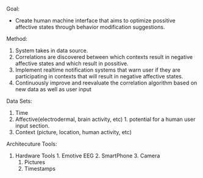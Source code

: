Goal:
* Create human machine interface that aims to optimize possitive affective states through behavior modification suggestions.

Method:
  1. System takes in data source.
  2. Correlations are discovered between which contexts result in negative affective states and which result in possitive.
  3. Implement realtime notification systems that warn user if they are participating in contexts that will result in negative affective states.
  4. Continuously improve and reevaluate the correlation algorithm based on new data as well as user input

Data Sets:
  1. Time
  2. Affective(electrodermal, brain activity, etc)
    1. potential for a human user input section.
  3. Context (picture, location, human activity, etc)

 Architecuture Tools:
   1. Hardware Tools
     1. Emotive EEG
     2. SmartPhone
     3. Camera
       1. Pictures
       2. Timestamps